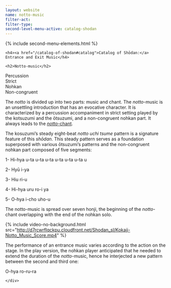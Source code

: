 ```yaml
---
layout: website
name: notto-music
filter-act:
filter-type:
second-level-menu-active: catalog-shodan
---
```


{% include second-menu-elements.html %}

<main class="page-content">
  <div class="text-container">

    <h4><a href="/catalog-of-shodan#catalog">Catalog of Shōdan:</a> Entrance and Exit Music</h4>

    <h2>Notto-music</h2>

  <div class="introductory-table">
    <div class="introductory-table__element">
      <div class="introductory-table__term">Percussion</div>
      <div class="introductory-table__definition">Strict</div>
    </div>
    <div class="introductory-table__element">
      <div class="introductory-table__term">Nohkan</div>
      <div class="introductory-table__definition">Non-congruent</div>
    </div>
  </div>

  <p>The <em>notto</em> is divided up into two parts: music and chant. The <em>notto</em>-music is an unsettling introduction that has an evocative character. It is characterized by a percussion accompaniment in strict setting played by the kotsuzumi and the ōtsuzumi, and a non-congruent nohkan part. It always leads to the <a href="/catalog-of-shodan/notto-chant"><em>notto</em>-chant</a>.</p>

  <p>The kosuzumi’s steady eight-beat <em>notto uchi tsume</em> pattern is a signature feature of this <em>shōdan</em>. This steady pattern serves as a foundation superposed with various ōtsuzumi’s patterns and the non-congruent nohkan part composed of five segments:</p>
  <p>1-	Hi-hya u-ta  u-ta  u-ta  u-ta  u-ta  u-ta  u</p>
  <p>2-	Hyū i-ya</p>
  <p>3-	Hiu ri-u</p>
  <p>4-	Hi-hya uru ro-i ya</p>
  <p>5-	O-hya  i-cho uho-u</p>

  <p>The notto-music is spread over seven honji, the beginning of the <em>notto</em>-chant overlapping with the end of the nohkan solo.</p>

  {% include video-no-background.html
    src="http://d7rcwrflqckpu.cloudfront.net/Shodan_sl/Kokaji-Notto_Music_Score.mp4"
  %}

  <p>The performance of an entrance music varies according to the action on the stage. In the play version, the nohkan player anticipated that he needed to extend the duration of the <em>notto</em>-music, hence he interjected a new pattern between the second and third one:</p>
  <p>O-hya ro-ru-ra</p>

    </div>
</main>
